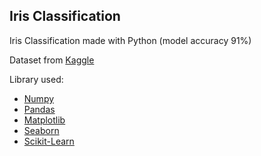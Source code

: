 ## Iris Classification

Iris Classification made with Python (model accuracy 91%)

Dataset from [Kaggle](https://www.kaggle.com/datasets/uciml/iris)

Library used:
- [Numpy](https://numpy.org/)
- [Pandas](https://pandas.pydata.org/)
- [Matplotlib](https://matplotlib.org/)
- [Seaborn](https://seaborn.pydata.org/)
- [Scikit-Learn](https://scikit-learn.org/stable/)
